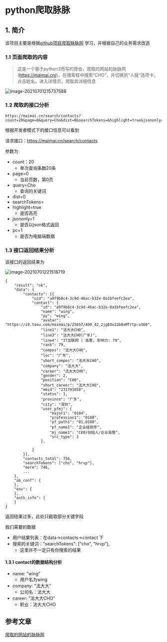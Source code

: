 # python爬取脉脉

## 1. 简介

该项目主要是根据[github项目爬取脉脉网](https://github.com/Joezhangs/PythonSpider/tree/master/Item5%EF%BC%9Aspider_maimai) 学习，并根据自己的业务需求改造

### 1.1 页面爬取的内容

>这是一个基于python3而写的爬虫，爬取的网站的脉脉网(https://maimai.cn/)，在搜索框中搜索“CHO”，并切换到“人脉”选项卡，点击姓名，进入详情页，爬取其详细信息

![image-20210701215737588](https://cdn.jsdelivr.net/gh/MrJackC/PicGoImages/other/202404230953775.png)

### 1.2 爬取的接口分析

```apl
https://maimai.cn/search/contacts?count=20&page=0&query=Cho&dist=0&searchTokens=&highlight=true&jsononly=1&pc=1
```

根据开发者模式下的接口信息可以看到

请求接口：https://maimai.cn/search/contacts

参数为

- count：20 
  - 单次查询条数20条
- page=0
  - 当前页数，第0页
- query=Cho
  - 查询的关键词
- dist=0
- searchTokens=
- highlight=true
  - 是否高亮
- jsononly=1
  - 是否以json格式返回
- pc=1
  - 是否为电脑端数据

### 1.3 接口返回结果分析

该接口的返回结果为

![image-20210701221518719](https://cdn.jsdelivr.net/gh/MrJackC/PicGoImages/other/202404230953817.png)

```
{
	"result": "ok",
	"data": {
		"contacts": [{
			"uid": "a9f9b8c4-3c9d-46ac-b32e-0a1bfeefc2ea",
			"contact": {
				"id": "a9f9b8c4-3c9d-46ac-b32e-0a1bfeefc2ea",
				"name": "wing",
				"py": "wing",
				"avatar": "https://i9.taou.com/maimai/p/25657/400_42_2jgEOv22b8xMTrtp-a160",
				"line1": "法大大CHO",
				"line3": "法大大CHO(广东)",
				"line4": "IT互联网 | 高管, 影响力: 79",
				"rank": 79,
				"compos": "法大大CHO",
				"loc": "广东",
				"short_compos": "法大大CHO",
				"company": "法大大",
				"career": "法大大CHO",
				"gender": 2,
				"position": "CHO",
				"short_career": "法大大CHO",
				"mmid": "231791658",
				"status": 1,
				"province": "广东",
				"city": "深圳",
				"user_pfmj": {
					"major1": "0104",
					"profession1": "0108",
					"pf_path1": "01,0108",
					"pf_name1": "企业级软件",
					"mj_name1": "CEO/创始人/企业高管",
					"src_type": 3
				},
				
			}
		}],
		"contacts_total": 756,
		"searchTokens": ["cho", "hrvp"],
		"more": 746,
        ...
	},
	"ab_conf": {
	},
	"env": {
	},
	"auth_info": {
	}
}
```

返回结果过多，此处只截取部分关键字段

我们需要的数据

- 用户结果列表：在data->contacts->contact 下
- 搜索的关键词："searchTokens": ["cho", "hrvp"],
  - 这里并不一定只有你搜索的结果

#### 1.3.1 **contact**的数据结构分析

- name: "wing"
  - 用户名为wing
- company: "法大大"
  - 公司名：法大大
- career: "法大大CHO"
  - 职业：法大大CHO





















## 参考文章

[爬取的网站的脉脉网](https://github.com/Joezhangs/PythonSpider/tree/master/Item5%EF%BC%9Aspider_maimai)
